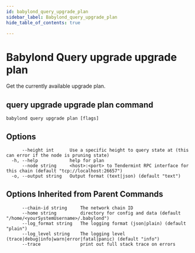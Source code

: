 ```yaml
---
id: babylond_query_upgrade_plan
sidebar_label: Babylond_query_upgrade_plan
hide_table_of_contents: true

---
```


# Babylond Query upgrade upgrade plan
Get the currently available upgrade plan.
## query upgrade upgrade plan command
```
babylond query upgrade plan [flags]
```
## Options
```
      --height int      Use a specific height to query state at (this can error if the node is pruning state)
  -h, --help            help for plan
      --node string     <host>:<port> to Tendermint RPC interface for this chain (default "tcp://localhost:26657")
  -o, --output string   Output format (text|json) (default "text")
```
## Options Inherited from Parent Commands
```
      --chain-id string     The network chain ID
      --home string         directory for config and data (default "/home/<yourSystemUsername>/.babylond")
      --log_format string   The logging format (json|plain) (default "plain")
      --log_level string    The logging level (trace|debug|info|warn|error|fatal|panic) (default "info")
      --trace               print out full stack trace on errors
```